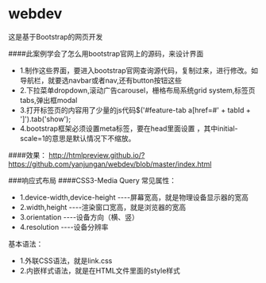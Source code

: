 # webdev
这是基于Bootstrap的网页开发

####此案例学会了怎么用bootstrap官网上的源码，来设计界面
* 1.制作这些界面，要进入bootstrap官网查询源代码，复制过来，进行修改。如导航栏，就要选navbar或者nav,还有button按钮这些
* 2.下拉菜单dropdown,滚动广告carousel，栅格布局系统grid system,标签页tabs,弹出框modal
* 3.打开标签页的内容用了少量的js代码$('#feature-tab a[href=#' + tabId + ']').tab('show');
* 4.bootstrap框架必须设置meta标签，要在head里面设置 <meta name="viewport" content="width=device-width, initial-scale=1">，其中initial-scale=1的意思是默认情况下不缩放。

####效果：
http://htmlpreview.github.io/?https://github.com/yanjungan/webdev/blob/master/index.html

###响应式布局
####CSS3-Media Query
常见属性：
* 1.device-width,device-height ----屏幕宽高，就是物理设备显示器的宽高
* 2.width,height  ----渲染窗口宽高，就是浏览器的宽高
* 3.orientation ----设备方向（横、竖）
* 4.resolution ----设备分辨率

基本语法：
* 1.外联CSS语法，就是link.css
* 2.内嵌样式语法，就是在HTML文件里面的style样式




